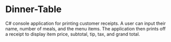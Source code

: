 # Dinner-Table
C# console application for printing customer receipts. A user can input their name, number of meals, and the menu items. The application then prints off a receipt to display item price, subtotal, tip, tax, and grand total.
